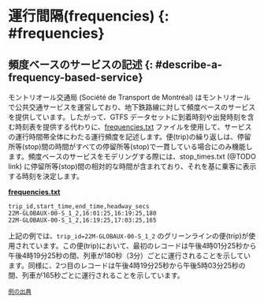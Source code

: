 # 運行間隔(frequencies) {: #frequencies}

## 頻度ベースのサービスの記述 {: #describe-a-frequency-based-service}

モントリオール交通局 (Société de Transport de Montréal) はモントリオールで公共交通サービスを運営しており、地下鉄路線に対して頻度ベースのサービスを提供しています。したがって、GTFS データセットに到着時刻や出発時刻を含む時刻表を提供する代わりに、[frequencies.txt](../../reference/#frequenciestxt) ファイルを使用して、サービスの運行時間帯全体にわたる運行頻度を記述します。便(trip)の繰り返しは、停留所等(stop)間の時間がすべての停留所等(stop)で一貫している場合にのみ機能します。頻度ベースのサービスをモデリングする際には、stop_times.txt (@TODO link) に停留所等(stop)間の相対的な時間が含まれており、それを基に乗客に表示する時刻を決定します。

[**frequencies.txt**](../../reference/#frequenciestxt)

```
trip_id,start_time,end_time,headway_secs
22M-GLOBAUX-00-S_1_2,16:01:25,16:19:25,180
22M-GLOBAUX-00-S_1_2,16:19:25,17:03:25,165
```

上記の例では、`trip_id=22M-GLOBAUX-00-S_1_2` のグリーンラインの便(trip)が使用されています。この便(trip)において、最初のレコードは午後4時01分25秒から午後4時19分25秒の間、列車が180秒（3分）ごとに運行されることを示しています。同様に、2つ目のレコードは午後4時19分25秒から午後5時03分25秒の間、列車が165秒ごとに運行されることを示しています。

<sup>[例の出典](https://www.stm.info/en/about/developers)</sup>
